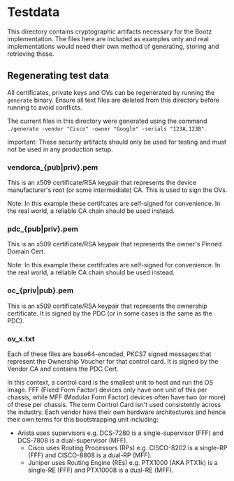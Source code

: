 # Testdata

This directory contains cryptographic artifacts necessary for the Bootz
implementation. The files here are included as examples only and real
implementations would need their own method of generating, storing and
retrieving these.

## Regenerating test data

All certificates, private keys and OVs can be regenerated by running
the `generate` binary. Ensure all text files are deleted from this
directory before running to avoid conflicts.

The current files in this directory were generated using the command
`./generate -vendor "Cisco" -owner "Google" -serials "123A,123B"`.

Important: These security artifacts should only be used for testing
and must not be used in any production setup.

### vendorca_{pub|priv}.pem

This is an x509 certificate/RSA keypair that represents the device
manufacturer's root (or some intermediate) CA. This is used to sign
the OVs.

Note: In this example these certifcates are self-signed for convenience.
In the real world, a reliable CA chain should be used instead.

### pdc_{pub|priv}.pem

This is an x509 certificate/RSA keypair that represents the owner's Pinned
Domain Cert.

Note: In this example these certifcates are self-signed for convenience.
In the real world, a reliable CA chain should be used instead.

### oc_{priv|pub}.pem

This is an x509 certificate/RSA keypair that represents the ownership
certificate. It is signed by the PDC (or in some cases is the same
as the PDC).

### ov_x.txt

Each of these files are base64-encoded, PKCS7 signed messages that
represent the Ownership Voucher for that control card. It is signed
by the Vendor CA and contains the PDC Cert.

In this context, a control card is the smallest unit to host and run the OS
image. FFF (Fixed Form Factor) devices only have one unit of this per
chassis, while MFF (Modular Form Factor) devices often have two (or more) of
these per chassis. The term Control Card isn't used consistently across the
industry. Each vendor have their own hardware architectures and hence their
own terms for this bootstrapping unit including:

* Arista uses supervisors e.g. DCS-7280 is a single-supervisor (FFF) and
DCS-7808 is a dual-supervisor (MFF).
  * Cisco uses Routing Processors (RPs) e.g. CISCO-8202 is a single-RP (FFF)
  and CISCO-8808 is a dual-RP (MFF).
  * Juniper uses Routing Engine (REs) e.g. PTX1000 (AKA PTX1k) is a single-RE
  (FFF) and PTX10008 is a dual-RE (MFF).
